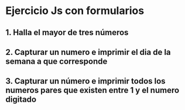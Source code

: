 # Ejercicio Js con formularios 

## 1. Halla el mayor de tres números

## 2. Capturar un numero e imprimir el dia de la semana a que corresponde 

## 3. Capturar un número e imprimir todos los numeros pares que existen entre 1 y el numero digitado